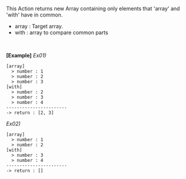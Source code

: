This Action returns new Array containing only elements that 'array' and 'with' have in common.
- array : Target array.
- with : array to compare common parts
<br/>

**[Example]**
*Ex01)*
```
[array]
  > number : 1
  > number : 2
  > number : 3
[with]
  > number : 2
  > number : 3
  > number : 4
-----------------------
-> return : [2, 3]
```

*Ex02)*
```
[array]
  > number : 1
  > number : 2
[with]
  > number : 3
  > number : 4
-----------------------
-> return : []
```

